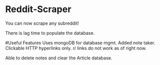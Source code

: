 # Reddit-Scraper

You can now scrape any subreddit! 

There is lag time to populate the database. 

#Useful Features
Uses mongoDB for database mgmt. 
Added note taker.
Clickable HTTP hyperlinks only. r/ links do not work as of right now. 

Able to delete notes and clear the Article database. 
